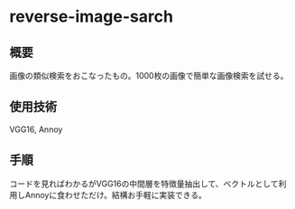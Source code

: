 # reverse-image-sarch

## **概要**
画像の類似検索をおこなったもの。1000枚の画像で簡単な画像検索を試せる。

## **使用技術**
VGG16, Annoy

## **手順**
コードを見ればわかるがVGG16の中間層を特徴量抽出して、ベクトルとして利用しAnnoyに食わせただけ。結構お手軽に実装できる。
